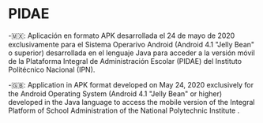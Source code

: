 # PIDAE

-🇲🇽: Aplicación en formato APK desarrollada el 24 de mayo de 2020 exclusivamente para el Sistema Operarivo Android (Android 4.1 "Jelly Bean" o superior) desarrollada en el lenguaje Java para acceder a la versión móvil de la Plataforma Integral de Administración Escolar (PIDAE) del Instituto Politécnico Nacional (IPN). 

-🇬🇧: Application in APK format developed on May 24, 2020 exclusively for the Android Operating System (Android 4.1 "Jelly Bean" or higher) developed in the Java language to access the mobile version of the Integral Platform of School Administration of the National Polytechnic Institute . 

